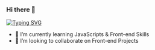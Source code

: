 ### Hi there 👋

[![Typing SVG](https://readme-typing-svg.herokuapp.com?color=%2336BCF7&lines=Welcome+To+Samira+Rostami's+GitHub+Profile)](https://git.io/typing-svg)

<!--
**aaramiss/aaramiss** is a ✨ _special_ ✨ repository because its `README.md` (this file) appears on your GitHub profile.

Here are some ideas to get you started:

- 🔭 I’m currently working on ...
- 🌱 I’m currently learning ...
- 👯 I’m looking to collaborate on ...
- 🤔 I’m looking for help with ...
- 💬 Ask me about ...
- 📫 How to reach me: ...
- 😄 Pronouns: ...
- ⚡ Fun fact: ...
-->
- 🌱 I’m currently learning JavaScripts & Front-end Skills
- 👯 I’m looking to collaborate on Front-end Projects
